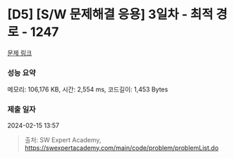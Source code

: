 # [D5] [S/W 문제해결 응용] 3일차 - 최적 경로 - 1247 

[문제 링크](https://swexpertacademy.com/main/code/problem/problemDetail.do?contestProbId=AV15OZ4qAPICFAYD) 

### 성능 요약

메모리: 106,176 KB, 시간: 2,554 ms, 코드길이: 1,453 Bytes

### 제출 일자

2024-02-15 13:57



> 출처: SW Expert Academy, https://swexpertacademy.com/main/code/problem/problemList.do